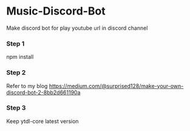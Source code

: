 # Music-Discord-Bot
Make discord bot for play youtube url in discord channel

### Step 1
npm install

### Step 2
Refer to my blog
https://medium.com/@surprised128/make-your-own-discord-bot-2-8bb2d661190a

### Step 3
Keep ytdl-core latest version